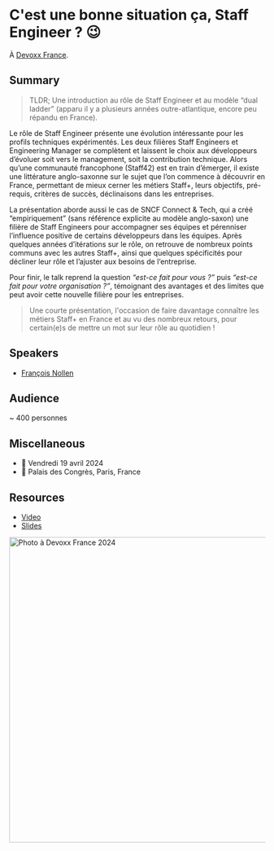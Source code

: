 # C'est une bonne situation ça, Staff Engineer ? 😉

À [Devoxx France](https://www.devoxx.fr/schedule/talk/?id=39259).

## Summary

> TLDR; Une introduction au rôle de Staff Engineer et au modèle “dual ladder” (apparu il y a plusieurs années outre-atlantique, encore peu répandu en France).

Le rôle de Staff Engineer présente une évolution intéressante pour les profils techniques expérimentés. 
Les deux filières Staff Engineers et Engineering Manager se complètent et laissent le choix aux développeurs d’évoluer soit vers le management, soit la contribution technique. 
Alors qu’une communauté francophone (Staff42) est en train d’émerger, il existe une littérature anglo-saxonne sur le sujet que l’on commence à découvrir en France, 
permettant de mieux cerner les métiers Staff+, leurs objectifs, pré-requis, critères de succès, déclinaisons dans les entreprises.

La présentation aborde aussi le cas de SNCF Connect & Tech, qui a créé “empiriquement” (sans référence explicite au modèle anglo-saxon) 
une filière de Staff Engineers pour accompagner ses équipes et pérenniser l’influence positive de certains développeurs dans les équipes. 
Après quelques années d’itérations sur le rôle, on retrouve de nombreux points communs avec les autres Staff+, 
ainsi que quelques spécificités pour décliner leur rôle et l’ajuster aux besoins de l‘entreprise.

Pour finir, le talk reprend la question _“est-ce fait pour vous ?”_ puis _“est-ce fait pour votre organisation ?”_, 
témoignant des avantages et des limites que peut avoir cette nouvelle filière pour les entreprises.

> Une courte présentation, l'occasion de faire davantage connaître les métiers Staff+ en France et au vu des nombreux retours, pour certain(e)s de mettre un mot sur leur rôle au quotidien !

## Speakers

- [François Nollen](http://francois.nollen.online.fr/)

## Audience

~ 400 personnes

## Miscellaneous

- 📅 Vendredi 19 avril 2024
- 📍 Palais des Congrès, Paris, France

## Resources

- [Video](https://www.youtube.com/watch?v=LgvJ3cuWBYQ)
- [Slides](https://fr.slideshare.net/slideshow/cest-une-bonne-situation-a-staff-engineer-devoxxfr-2024/267530726)

<img src="https://staff42.org/img/devoxx-talk-francois-nollen-2024.png" alt="Photo à Devoxx France 2024" width="600"/>

